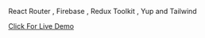 React Router , Firebase , Redux Toolkit , Yup and Tailwind

<a href="https://instagram-react-web-clone.netlify.app/auth/login">Click For Live Demo<a/>
